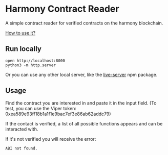 # Harmony Contract Reader

A simple contract reader for verified contracts on the harmony blockchain.

[How to use it?](https://www.youtube.com/watch?v=p55uc0jgCd4)

## Run locally

```
open http://localhost:8000
python3 -m http.server
```

Or you can use any other local server, like the [live-server](https://www.npmjs.com/package/live-server) npm package.


## Usage

Find the contract you are interested in and paste it in the input field. (To test, you can use the Viper token: 0xea589e93ff18b1a1f1e9bac7ef3e86ab62addc79)

If the contact is verified, a list of all possible functions appears and can be interacted with.

If it's not verified you will receive the error:

```
ABI not found.
```

